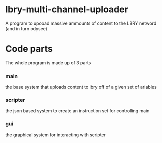 # lbry-multi-channel-uploader
A program to upooad massive ammounts of content to the LBRY netword (and in turn odysee)

# Code parts
The whole program is made up of 3 parts
### main
the base system that uploads content to lbry off of a given set of ariables
### scripter
the json based system to create an instruction set for controlling main
### gui
the graphical system for interacting with scripter
